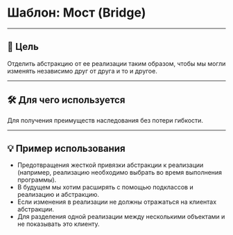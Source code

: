 # Шаблон: Мост (Bridge)

---

## 🎯 Цель

Отделить абстракцию от ее реализации таким образом, чтобы мы могли изменять независимо друг от друга и то и другое.

---

## 🛠️ Для чего используется

Для получения преимуществ наследования без потери гибкости.

---

## 💡 Пример использования

- Предотвращения жесткой привязки абстракции к реализации (например, реализацию необходимо выбрать во время выполнения программы).
- В будущем мы хотим расширять с помощью подклассов и реализацию и абстракцию.
- Если изменения в реализации не должны отражаться на клиентах абстракции.
- Для разделения одной реализации между несколькими объектами и не показывать это клиенту.